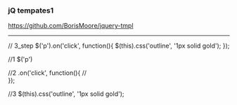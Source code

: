 ### jQ tempates1
https://github.com/BorisMoore/jquery-tmpl


---

// 3_step
$('p').on('click', function(){
  $(this).css('outline', '1px solid gold');
});

//1
$('p')

//2
.on('click', function(){
  //  
});

//3
$(this).css('outline', '1px solid gold');

